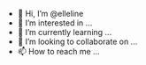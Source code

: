 - 👋 Hi, I’m @elleline
- 👀 I’m interested in ...
- 🌱 I’m currently learning ...
- 💞️ I’m looking to collaborate on ...
- 📫 How to reach me ...

<!---
elleline/elleline is a ✨ special ✨ repository because its `README.md` (this file) appears on your GitHub profile.
You can click the Preview link to take a look at your changes.
--->
